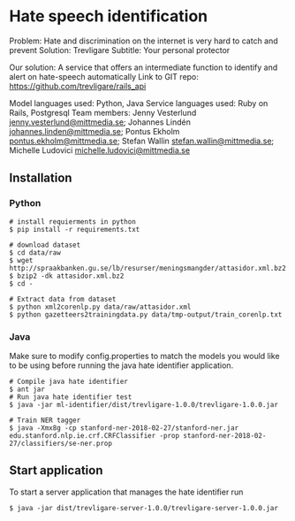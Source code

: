 # Hate speech identification
Problem: Hate and discrimination on the internet is very hard to catch and prevent
Solution: Trevligare
Subtitle: Your personal protector

Our solution: A service that offers an intermediate function to identify and alert on hate-speech automatically
Link to GIT repo: https://github.com/trevligare/rails_api

Model languages used: Python, Java
Service languages used: Ruby on Rails, Postgresql
Team members: Jenny Vesterlund jenny.vesterlund@mittmedia.se; Johannes Lindén johannes.linden@mittmedia.se; Pontus Ekholm pontus.ekholm@mittmedia.se; Stefan Wallin stefan.wallin@mittmedia.se; Michelle Ludovici michelle.ludovici@mittmedia.se


## Installation

### Python
```
# install requierments in python
$ pip install -r requirements.txt

# download dataset
$ cd data/raw
$ wget http://spraakbanken.gu.se/lb/resurser/meningsmangder/attasidor.xml.bz2
$ bzip2 -dk attasidor.xml.bz2
$ cd -

# Extract data from dataset
$ python xml2corenlp.py data/raw/attasidor.xml
$ python gazetteers2trainingdata.py data/tmp-output/train_corenlp.txt
```

### Java
Make sure to modify config.properties to match the models you would like to be using before running the java hate identifier application.

```
# Compile java hate identifier
$ ant jar
# Run java hate identifier test
$ java -jar ml-identifier/dist/trevligare-1.0.0/trevligare-1.0.0.jar

# Train NER tagger
$ java -Xmx8g -cp stanford-ner-2018-02-27/stanford-ner.jar edu.stanford.nlp.ie.crf.CRFClassifier -prop stanford-ner-2018-02-27/classifiers/se-ner.prop
```

## Start application
To start a server application that manages the hate identifier run
```
$ java -jar dist/trevligare-server-1.0.0/trevligare-server-1.0.0.jar
```
